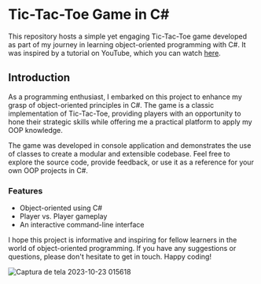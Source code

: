 # Tic-Tac-Toe Game in C#

This repository hosts a simple yet engaging Tic-Tac-Toe game developed as part of my journey in learning object-oriented programming with C#. It was inspired by a tutorial on YouTube, which you can watch [here](https://www.youtube.com/watch?v=4ffSCMF8SHE&t=160s).

## Introduction

As a programming enthusiast, I embarked on this project to enhance my grasp of object-oriented principles in C#. 
The game is a classic implementation of Tic-Tac-Toe, providing players with an opportunity to hone their strategic skills while offering me a practical platform to apply my OOP knowledge. 

The game was developed in console application and demonstrates the use of classes to create a modular and extensible codebase. Feel free to explore the source code, provide feedback, or use it as a reference for your own OOP projects in C#.

### Features

- Object-oriented using C#
- Player vs. Player gameplay
- An interactive command-line interface

I hope this project is informative and inspiring for fellow learners in the world of object-oriented programming. If you have any suggestions or questions, please don't hesitate to get in touch. Happy coding!

![Captura de tela 2023-10-23 015618](https://github.com/giflames/TicTacToe-Game/assets/128517140/ccace333-18df-4972-893b-c424db460efe)

